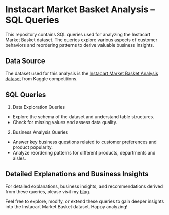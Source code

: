 # Instacart Market Basket Analysis – SQL Queries

This repository contains SQL queries used for analyzing the Instacart Market Basket dataset. The queries explore various aspects of customer behaviors and reordering patterns to derive valuable business insights.

## Data Source

The dataset used for this analysis is the [Instacart Market Basket Analysis dataset](https://www.kaggle.com/competitions/instacart-market-basket-analysis/data) from Kaggle competitions.

## SQL Queries

1.	Data Exploration Queries
-	Explore the schema of the dataset and understand table structures.
-	Check for missing values and assess data quality.
2.	Business Analysis Queries
-	Answer key business questions related to customer preferences and product popularity.
-	Analyze reordering patterns for different products, departments and aisles.

## Detailed Explanations and Business Insights

For detailed explanations, business insights, and recommendations derived from these queries, please visit my [blog](https://www.datasciencegal.com/project/instacart_sql).

Feel free to explore, modify, or extend these queries to gain deeper insights into the Instacart Market Basket dataset. Happy analyzing! 

